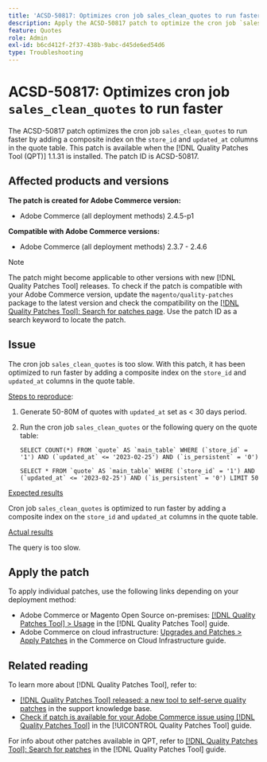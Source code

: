 ```yaml
---
title: 'ACSD-50817: Optimizes cron job sales_clean_quotes to run faster'
description: Apply the ACSD-50817 patch to optimize the cron job `sales_clean_quotes` to run faster by adding a composite index on the `store_id` and `updated_at` columns in the quote table.
feature: Quotes
role: Admin
exl-id: b6cd412f-2f37-438b-9abc-d45de6ed54d6
type: Troubleshooting
---
```

# ACSD-50817: Optimizes cron job `sales_clean_quotes` to run faster

The ACSD-50817 patch optimizes the cron job `sales_clean_quotes` to run faster by adding a composite index on the `store_id` and `updated_at` columns in the quote table. This patch is available when the [!DNL Quality Patches Tool (QPT)] 1.1.31 is installed. The patch ID is ACSD-50817.

## Affected products and versions

**The patch is created for Adobe Commerce version:**

* Adobe Commerce (all deployment methods) 2.4.5-p1

**Compatible with Adobe Commerce versions:**

* Adobe Commerce (all deployment methods) 2.3.7 - 2.4.6

>[!NOTE]
>
>The patch might become applicable to other versions with new [!DNL Quality Patches Tool] releases. To check if the patch is compatible with your Adobe Commerce version, update the `magento/quality-patches` package to the latest version and check the compatibility on the [[!DNL Quality Patches Tool]: Search for patches page](https://experienceleague.adobe.com/tools/commerce-quality-patches/index.html). Use the patch ID as a search keyword to locate the patch.

## Issue

The cron job `sales_clean_quotes` is too slow. With this patch, it has been optimized to run faster by adding a composite index on the `store_id` and `updated_at` columns in the quote table.

<u>Steps to reproduce</u>:

1. Generate 50-80M of quotes with `updated_at` set as < 30 days period.
1. Run the cron job `sales_clean_quotes` or the following query on the quote table:

    ```cron
    SELECT COUNT(*) FROM `quote` AS `main_table` WHERE (`store_id` = '1') AND (`updated_at` <= '2023-02-25') AND (`is_persistent` = '0')

    SELECT * FROM `quote` AS `main_table` WHERE (`store_id` = '1') AND (`updated_at` <= '2023-02-25') AND (`is_persistent` = '0') LIMIT 50
    ```
    
<u>Expected results</u>

Cron job `sales_clean_quotes` is optimized to run faster by adding a composite index on the `store_id` and `updated_at` columns in the quote table.

<u>Actual results</u>

The query is too slow.

## Apply the patch

To apply individual patches, use the following links depending on your deployment method:

* Adobe Commerce or Magento Open Source on-premises: [[!DNL Quality Patches Tool] > Usage](/help/tools/quality-patches-tool/usage.md) in the [!DNL Quality Patches Tool] guide.
* Adobe Commerce on cloud infrastructure: [Upgrades and Patches > Apply Patches](https://experienceleague.adobe.com/docs/commerce-cloud-service/user-guide/develop/upgrade/apply-patches.html) in the Commerce on Cloud Infrastructure guide.

## Related reading

To learn more about [!DNL Quality Patches Tool], refer to:

* [[!DNL Quality Patches Tool] released: a new tool to self-serve quality patches](https://experienceleague.adobe.com/en/docs/commerce-operations/tools/quality-patches-tool/quality-patches-tool-to-self-serve-quality-patches) in the support knowledge base.
* [Check if patch is available for your Adobe Commerce issue using [!DNL Quality Patches Tool]](/help/tools/quality-patches-tool/patches-available-in-qpt/check-patch-for-magento-issue-with-magento-quality-patches.md) in the [!UICONTROL Quality Patches Tool] guide.


For info about other patches available in QPT, refer to [[!DNL Quality Patches Tool]: Search for patches](https://experienceleague.adobe.com/tools/commerce-quality-patches/index.html) in the [!DNL Quality Patches Tool] guide.
